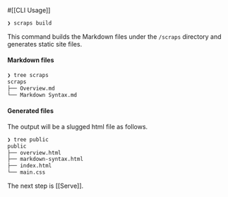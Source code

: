 #[[CLI Usage]]

```bash
❯ scraps build
```

This command builds the Markdown files under the `/scraps` directory and generates static site files.

#### Markdown files
```bash
❯ tree scraps
scraps
├── Overview.md
└── Markdown Syntax.md
```

#### Generated files
The output will be a slugged html file as follows.
```bash
❯ tree public
public
├── overview.html
├── markdown-syntax.html
├── index.html
└── main.css
```

The next step is [[Serve]].